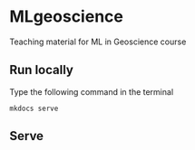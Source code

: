 # MLgeoscience
Teaching material for ML in Geoscience course


## Run locally
Type the following command in the terminal

```
mkdocs serve
```

## Serve

